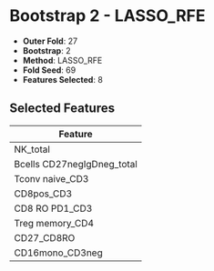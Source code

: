 # Bootstrap 2 - LASSO_RFE

- **Outer Fold**: 27
- **Bootstrap**: 2
- **Method**: LASSO_RFE
- **Fold Seed**: 69
- **Features Selected**: 8

## Selected Features

| Feature |
|---------|
| NK_total |
| Bcells CD27negIgDneg_total |
| Tconv naive_CD3 |
| CD8pos_CD3 |
| CD8 RO PD1_CD3 |
| Treg memory_CD4 |
| CD27_CD8RO |
| CD16mono_CD3neg |
